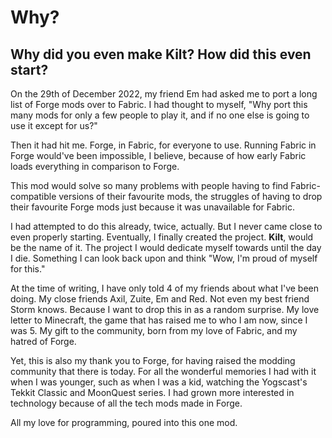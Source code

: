 # Why?
## Why did you even make Kilt? How did this even start?

On the 29th of December 2022, my friend Em had asked me to port 
a long list of Forge mods over to Fabric. I had thought to myself,
"Why port this many mods for only a few people to play it, and if no
one else is going to use it except for us?"

Then it had hit me. Forge, in Fabric, for everyone to use.
Running Fabric in Forge would've been impossible, I believe,
because of how early Fabric loads everything in comparison to Forge.

This mod would solve so many problems with people having to
find Fabric-compatible versions of their favourite mods,
the struggles of having to drop their favourite Forge mods
just because it was unavailable for Fabric.

I had attempted to do this already, twice, actually. But I never
came close to even properly starting. Eventually, I finally
created the project. **Kilt**, would be the name of it. 
The project I would dedicate myself towards until the day
I die. Something I can look back upon and think "Wow, I'm proud
of myself for this."

At the time of writing, I have only told 4 of my friends 
about what I've been doing. My close friends Axil, Zuite, Em and Red. 
Not even my best friend Storm knows. Because I want to drop
this in as a random surprise. My love letter to Minecraft,
the game that has raised me to who I am now, since I was 5.
My gift to the community, born from my love of Fabric, and
my hatred of Forge.

Yet, this is also my thank you to Forge, for having raised
the modding community that there is today. For all the
wonderful memories I had with it when I was younger,
such as when I was a kid, watching the Yogscast's
Tekkit Classic and MoonQuest series. I had grown more
interested in technology because of all the tech mods made
in Forge.

All my love for programming, poured into this one mod.